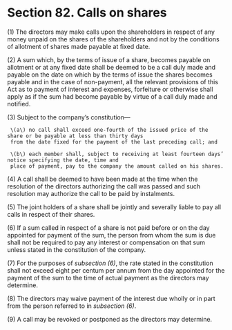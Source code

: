 # Section 82. Calls on shares

\(1\) The directors may make calls upon the shareholders in respect of any money unpaid on the shares of the shareholders and not by the conditions of allotment of shares made payable at fixed date.

\(2\) A sum which, by the terms of issue of a share, becomes payable on allotment or at any fixed date shall be deemed to be a call duly made and payable on the date on which by the terms of issue the shares becomes payable and in the case of non-payment, all the relevant provisions of this Act as to payment of interest and expenses, forfeiture or otherwise shall apply as if the sum had become payable by virtue of a call duly made and notified.

\(3\) Subject to the company’s constitution—

     \(a\) no call shall exceed one-fourth of the issued price of the share or be payable at less than thirty days  
     from the date fixed for the payment of the last preceding call; and

     \(b\) each member shall, subject to receiving at least fourteen days’ notice specifying the date, time and  
     place of payment, pay to the company the amount called on his shares.

\(4\) A call shall be deemed to have been made at the time when the resolution of the directors authorizing the call was passed and such resolution may authorize the call to be paid by instalments.

\(5\) The joint holders of a share shall be jointly and severally liable to pay all calls in respect of their shares.

\(6\) If a sum called in respect of a share is not paid before or on the day appointed for payment of the sum, the person from whom the sum is due shall not be required to pay any interest or compensation on that sum unless stated in the constitution of the company.

\(7\) For the purposes of _subsection \(6\)_, the rate stated in the constitution shall not exceed eight per centum per annum from the day appointed for the payment of the sum to the time of actual payment as the directors may determine.

\(8\) The directors may waive payment of the interest due wholly or in part from the person referred to in _subsection \(6\)_.

\(9\) A call may be revoked or postponed as the directors may determine.

